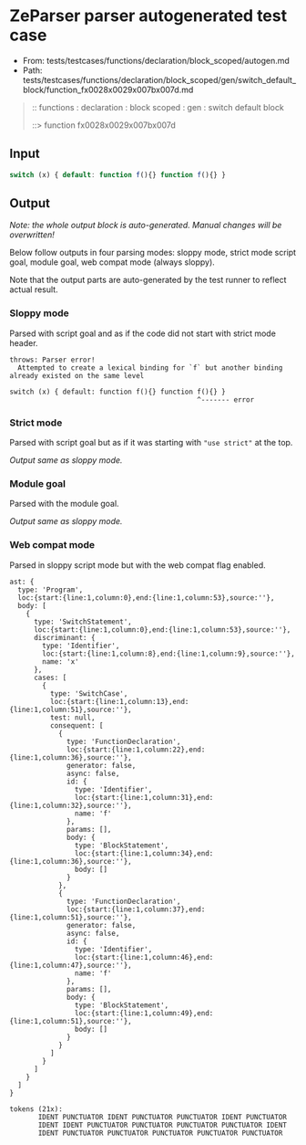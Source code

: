 # ZeParser parser autogenerated test case

- From: tests/testcases/functions/declaration/block_scoped/autogen.md
- Path: tests/testcases/functions/declaration/block_scoped/gen/switch_default_block/function_fx0028x0029x007bx007d.md

> :: functions : declaration : block scoped : gen : switch default block
>
> ::> function fx0028x0029x007bx007d

## Input


`````js
switch (x) { default: function f(){} function f(){} }
`````

## Output

_Note: the whole output block is auto-generated. Manual changes will be overwritten!_

Below follow outputs in four parsing modes: sloppy mode, strict mode script goal, module goal, web compat mode (always sloppy).

Note that the output parts are auto-generated by the test runner to reflect actual result.

### Sloppy mode

Parsed with script goal and as if the code did not start with strict mode header.

`````
throws: Parser error!
  Attempted to create a lexical binding for `f` but another binding already existed on the same level

switch (x) { default: function f(){} function f(){} }
                                              ^------- error
`````

### Strict mode

Parsed with script goal but as if it was starting with `"use strict"` at the top.

_Output same as sloppy mode._

### Module goal

Parsed with the module goal.

_Output same as sloppy mode._

### Web compat mode

Parsed in sloppy script mode but with the web compat flag enabled.

`````
ast: {
  type: 'Program',
  loc:{start:{line:1,column:0},end:{line:1,column:53},source:''},
  body: [
    {
      type: 'SwitchStatement',
      loc:{start:{line:1,column:0},end:{line:1,column:53},source:''},
      discriminant: {
        type: 'Identifier',
        loc:{start:{line:1,column:8},end:{line:1,column:9},source:''},
        name: 'x'
      },
      cases: [
        {
          type: 'SwitchCase',
          loc:{start:{line:1,column:13},end:{line:1,column:51},source:''},
          test: null,
          consequent: [
            {
              type: 'FunctionDeclaration',
              loc:{start:{line:1,column:22},end:{line:1,column:36},source:''},
              generator: false,
              async: false,
              id: {
                type: 'Identifier',
                loc:{start:{line:1,column:31},end:{line:1,column:32},source:''},
                name: 'f'
              },
              params: [],
              body: {
                type: 'BlockStatement',
                loc:{start:{line:1,column:34},end:{line:1,column:36},source:''},
                body: []
              }
            },
            {
              type: 'FunctionDeclaration',
              loc:{start:{line:1,column:37},end:{line:1,column:51},source:''},
              generator: false,
              async: false,
              id: {
                type: 'Identifier',
                loc:{start:{line:1,column:46},end:{line:1,column:47},source:''},
                name: 'f'
              },
              params: [],
              body: {
                type: 'BlockStatement',
                loc:{start:{line:1,column:49},end:{line:1,column:51},source:''},
                body: []
              }
            }
          ]
        }
      ]
    }
  ]
}

tokens (21x):
       IDENT PUNCTUATOR IDENT PUNCTUATOR PUNCTUATOR IDENT PUNCTUATOR
       IDENT IDENT PUNCTUATOR PUNCTUATOR PUNCTUATOR PUNCTUATOR IDENT
       IDENT PUNCTUATOR PUNCTUATOR PUNCTUATOR PUNCTUATOR PUNCTUATOR
`````

